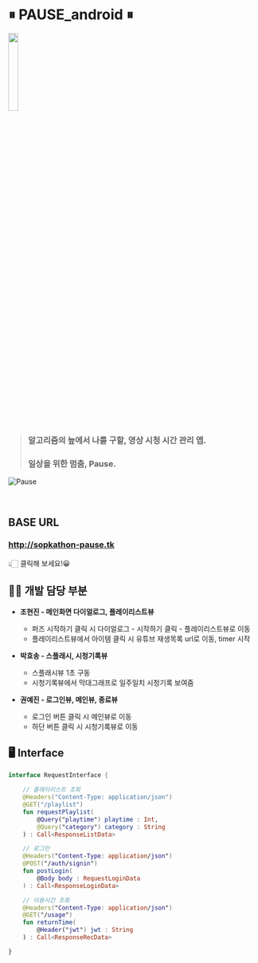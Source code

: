 # ⏸ PAUSE_android ⏸
<img src="https://imgur.com/spjezf0.png" width="20%">

> ### 알고리즘의 늪에서 나를 구할, 영상 시청 시간 관리 앱. 
> ### 일상을 위한 멈춤, Pause.

![Pause](https://user-images.githubusercontent.com/63148508/99887976-328bd300-2c8c-11eb-976a-ef44bf29f19a.png)

<br>

## BASE URL
### http://sopkathon-pause.tk
👆🏻 클릭해 보세요!😀

## 💁‍♀️ 개발 담당 부분
* **조현진 - 메인화면 다이얼로그, 플레이리스트뷰**
  * 퍼즈 시작하기 클릭 시 다이얼로그 - 시작하기 클릭 - 플레이리스트뷰로 이동
  * 플레이리스트뷰에서 아이템 클릭 시 유튜브 재생목록 url로 이동, timer 시작
  
* **박효송 - 스플래시, 시청기록뷰**
  * 스플래시뷰 1초 구동
  * 시청기록뷰에서 막대그래프로 일주일치 시청기록 보여줌
  
* **권예진 - 로그인뷰, 메인뷰, 종료뷰**
  * 로그인 버튼 클릭 시 메인뷰로 이동
  * 하단 버튼 클릭 시 시청기록뷰로 이동

## 🖥 Interface
```kotlin
interface RequestInterface {

    // 플레이리스트 조회
    @Headers("Content-Type: application/json")
    @GET("/playlist")
    fun requestPlaylist(
        @Query("playtime") playtime : Int,
        @Query("category") category : String
    ) : Call<ResponseListData>

    // 로그인
    @Headers("Content-Type: application/json")
    @POST("/auth/signin")
    fun postLogin(
        @Body body : RequestLoginData
    ) : Call<ResponseLoginData>

    // 이용시간 조회
    @Headers("Content-Type: application/json")
    @GET("/usage")
    fun returnTime(
        @Header("jwt") jwt : String
    ) : Call<ResponseRecData>

}
```
